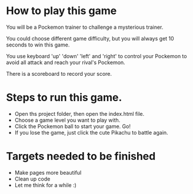 # How to play this game

You will be a Pockemon trainer to challenge a mysterious trainer.

You could choose different game difficulty, but you will always get 10 seconds to win this game.

You use keyboard 'up' 'down' 'left' and 'right' to control your Pockemon to avoid all attack and reach your rival's Pockemon.

There is a scoreboard to record your score.

# Steps to run this game.
* Open ths project folder, then open the index.html file.
* Choose a game level you want to play with.
* Click the Pockemon ball to start your game. Go!
* If you lose the game, just click the cute Pikachu to battle again.


# Targets needed to be finished
* Make pages more beautiful
* Clean up code
* Let me think for a while :)

